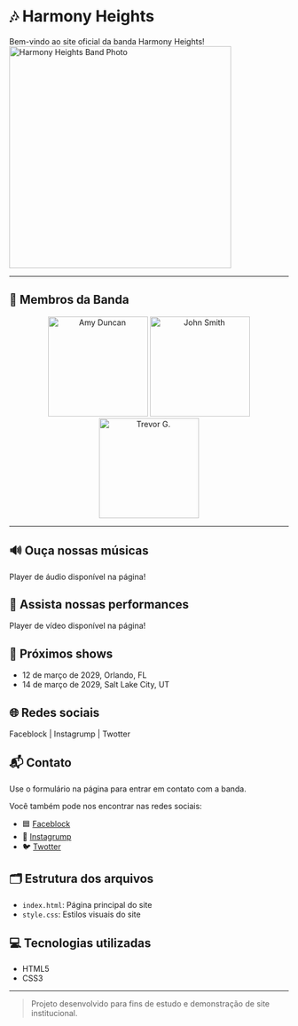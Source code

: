 
# 🎶 Harmony Heights

Bem-vindo ao site oficial da banda Harmony Heights!<br>
<img src="https://edube.org/uploads/media/default/0001/04/band-photo.jpg" alt="Harmony Heights Band Photo" width="400">

---

## 👥 Membros da Banda
<div align="center">
<img src="https://edube.org/uploads/media/default/0001/04/member1-amy.jpg" alt="Amy Duncan" width="180">
<img src="https://edube.org/uploads/media/default/0001/04/member2-john.jpg" alt="John Smith" width="180">
<img src="https://edube.org/uploads/media/default/0001/04/member3-trevor.jpg" alt="Trevor G." width="180">
</div>

---

## 🔊 Ouça nossas músicas
Player de áudio disponível na página!

## 🎥 Assista nossas performances
Player de vídeo disponível na página!

## 📅 Próximos shows
- 12 de março de 2029, Orlando, FL
- 14 de março de 2029, Salt Lake City, UT

## 🌐 Redes sociais
Faceblock | Instagrump | Twotter

## 📬 Contato

Use o formulário na página para entrar em contato com a banda.

Você também pode nos encontrar nas redes sociais:
- 🟦 [Faceblock](https://www.example.com/faceblock/hh)
- 📸 [Instagrump](https://www.example.com/instagrump/hh)
- 🐦 [Twotter](https://www.example.com/twotter/hh)

## 🗂️ Estrutura dos arquivos
- `index.html`: Página principal do site
- `style.css`: Estilos visuais do site

## 💻 Tecnologias utilizadas
- HTML5
- CSS3

---

> Projeto desenvolvido para fins de estudo e demonstração de site institucional.


